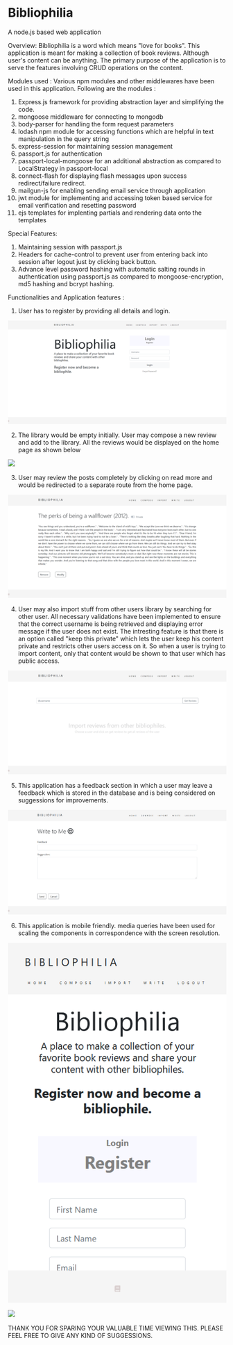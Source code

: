 # Bibliophilia
A node.js based web application

Overview: 
Bibliophilia is a word which means "love for books". This application is meant for making a collection of book reviews. Although user's content can be anything. The primary purpose of the application is to serve the features involving CRUD operations on the content. 

Modules used :
Various npm modules and other middlewares have been used in this application. Following are the modules : 

1. Express.js framework for providing abstraction layer and simplifying the code.
2. mongoose middleware for connecting to mongodb
3. body-parser for handling the form request parameters
4. lodash npm module for accessing functions which are helpful in text manipulation in the query string
5. express-session for maintaining session management
6. passport.js for authentication
7. passport-local-mongoose for an additional abstraction as compared to LocalStrategy in passport-local
8. connect-flash for displaying flash messages upon success redirect/failure redirect.
9. mailgun-js for enabling sending email service through application
10. jwt module for implementing and accessing token based service for email verification and resetting password
11. ejs templates for implenting partials and rendering data onto the templates

Special Features: 
1. Maintaining session with passport.js
2. Headers for cache-control to prevent user from entering back into session after logout just by clicking back button.
3. Advance level password hashing with automatic salting rounds in authentication using passport.js as compared to mongoose-encryption, md5 hashing and bcrypt hashing.


Functionalities and Application features :
1. User has to register by providing all details and login.

![](web-view-EntryPage.png)

2. The library would be empty initially. User may compose a new review and add to the library. All the reviews would be displayed on the home page as shown below

![](web-view-HomePage.png)

3. User may review the posts completely by clicking on read more and would be redirected to a separate route from the home page.

![](web-view-Content.png)

4. User may also import stuff from other users library by searching for other user. All necessary validations have been implemented to ensure that the correct username is being retrieved and displaying error message if the user does not exist. The intresting feature is that there is an option called "keep this private" which lets the user keep his content private and restricts other users access on it. So when a user is trying to import content, only that content would be shown to that user which has public access. 

![](web-view-ImportPage.png)

5. This application has a feedback section in which a user may leave a feedback which is stored in the database and is being considered on suggessions for improvements.

![](web-view-Feedback.png)

6. This application is mobile friendly. media queries have been used for scaling the components in correspondence with the screen resolution.

![](mobile-view-EntryPage.png)

![](mobile-view-ContentPage.png)

THANK YOU FOR SPARING YOUR VALUABLE TIME VIEWING THIS. PLEASE FEEL FREE TO GIVE ANY KIND OF SUGGESSIONS.
